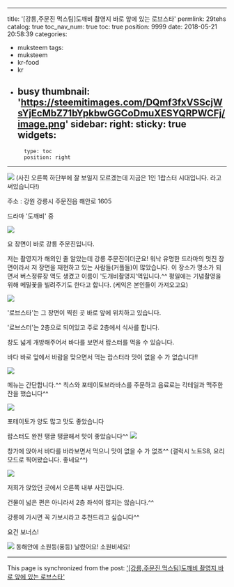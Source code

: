 
---
title: '[강릉,주문진 먹스팀]도깨비 촬영지 바로 앞에 있는 로브스타'
permlink: 29tehs
catalog: true
toc_nav_num: true
toc: true
position: 9999
date: 2018-05-21 20:58:39
categories:
- muksteem
tags:
- muksteem
- kr-food
- kr
- busy
thumbnail: 'https://steemitimages.com/DQmf3fxVSScjWsYjEcMbZ71bYpkbwGGCoDmuXESYQRPWCFj/image.png'
sidebar:
    right:
        sticky: true
widgets:
    -
        type: toc
        position: right
---


![](https://steemitimages.com/DQmf3fxVSScjWsYjEcMbZ71bYpkbwGGCoDmuXESYQRPWCFj/image.png)
(사진 오른쪽 하단부에 잘 보일지 모르겠는데 지금은 1인 1랍스터 시대입니다. 라고 써있습니다!)

주소 : 강원 강릉시 주문진읍 해안로 1605

드라마 '도깨비' 중 

![](https://steemitimages.com/DQmQ64vrQBfYke1NrNqMrMMYZfLzsWUher3jgVnsLzZPCnB/image.png)

요 장면이 바로 강릉 주문진입니다. 

저는 촬영지가 해외인 줄 알았는데 강릉 주문진이더군요! 
워낙 유명한 드라마의 멋진 장면이라서 저 장면을 재현하고 있는 사람들(커플들)이 많았습니다. 
이 장소가 명소가 되면서 버스정류장 역도 생겼고 이름이 '도개비촬영지'역입니다.^^ 
평일에는 기념촬영을 위해 메밀꽃을 빌려주기도 한다고 합니다. (케익은 본인들이 가져오고요) 

![](https://steemitimages.com/DQmdcqmDcGTe7PcM9SJPGTcKo63y1LSa5Qm5ZWC5ebpqFhj/image.png)

'로브스타'는  그 장면이 찍힌 곳 바로 앞에 위치하고 있습니다.

'로브스터'는 2층으로 되어있고 주로 2층에서 식사를 합니다.

 창도 넓게 개방해주어서 바다를 보면서 랍스터를 먹을 수 있습니다.

바다 바로 앞에서 바람을 맞으면서 먹는 랍스터라 맛이 없을 수 가 없습니다!!

![](https://steemitimages.com/DQmSizDnJM2Tv1JHfdtNEQJpby1CM68CT22dQnv1676e6dC/image.png)

메뉴는 간단합니다.^^ 칙스와 포테이토브라바스를 주문하고 음료로는 칵테일과 맥주한잔을 했습니다^^

![](https://steemitimages.com/DQmUw5uyUJh74KBBv5o813xLCdNe8794NnvREcVN8jeYMfa/image.png)

포테이토가 양도 많고 맛도 좋았습니다

랍스터도 완전 탱글 탱글해서 맛이 좋았습니다^^ 
![](https://steemitimages.com/DQmVo41UCUz3qEz8PJKeEduWD59cJ6CoookF8TtdWp6z1mM/image.png)

창가에 앉아서 바다를 바라보면서 먹으니 맛이 없을 수 가 없죠^^
(갤럭시 노트S8, 요리모드로 찍어봤습니다. 좋네요^^)

![](https://steemitimages.com/DQmSW4jZnmWbRgQkSEpCvvhSFc6bfbP3CKDmpS5pnLZtC2i/image.png)



저희가 앉았던 곳에서 오른쪽 내부 사진입니다. 

건물이 넓은 편은 아니라서 2층 좌석이 많지는 않습니다.^^ 


강릉에 가시면 꼭 가보시라고 추천드리고 싶습니다^^

요건 보너스!

![](https://steemitimages.com/DQmQAoimRLh4SqCzxiYzuVpyU9GzhQ8ciuDjWuUepGhXQLb/image.png)
동해안에 소원등(풍등) 날렸어요! 소원비세요!

- - -

This page is synchronized from the post: ['[강릉,주문진 먹스팀]도깨비 촬영지 바로 앞에 있는 로브스타'](https://steemit.com/@virus707/29tehs)

